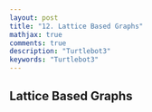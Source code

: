 ```yaml
---
layout: post
title: "12. Lattice Based Graphs"
mathjax: true
comments: true
description: "Turtlebot3"
keywords: "Turtlebot3"
---  
```


##  Lattice Based Graphs
